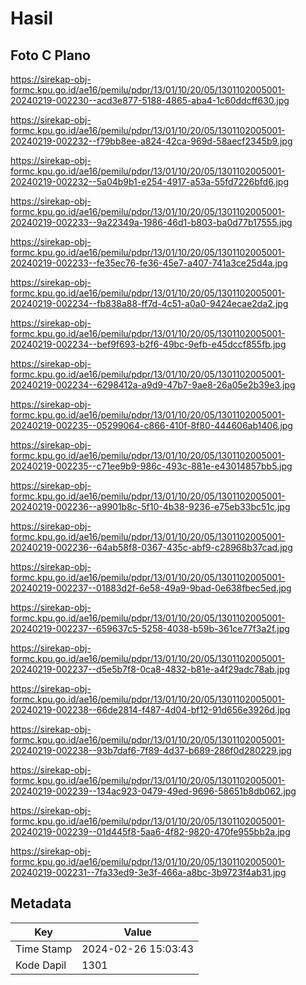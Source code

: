 # Hasil

## Foto C Plano

https://sirekap-obj-formc.kpu.go.id/ae16/pemilu/pdpr/13/01/10/20/05/1301102005001-20240219-002230--acd3e877-5188-4865-aba4-1c60ddcff630.jpg

https://sirekap-obj-formc.kpu.go.id/ae16/pemilu/pdpr/13/01/10/20/05/1301102005001-20240219-002232--f79bb8ee-a824-42ca-969d-58aecf2345b9.jpg

https://sirekap-obj-formc.kpu.go.id/ae16/pemilu/pdpr/13/01/10/20/05/1301102005001-20240219-002232--5a04b9b1-e254-4917-a53a-55fd7226bfd6.jpg

https://sirekap-obj-formc.kpu.go.id/ae16/pemilu/pdpr/13/01/10/20/05/1301102005001-20240219-002233--9a22349a-1986-46d1-b803-ba0d77b17555.jpg

https://sirekap-obj-formc.kpu.go.id/ae16/pemilu/pdpr/13/01/10/20/05/1301102005001-20240219-002233--fe35ec76-fe36-45e7-a407-741a3ce25d4a.jpg

https://sirekap-obj-formc.kpu.go.id/ae16/pemilu/pdpr/13/01/10/20/05/1301102005001-20240219-002234--fb838a88-ff7d-4c51-a0a0-9424ecae2da2.jpg

https://sirekap-obj-formc.kpu.go.id/ae16/pemilu/pdpr/13/01/10/20/05/1301102005001-20240219-002234--bef9f693-b2f6-49bc-9efb-e45dccf855fb.jpg

https://sirekap-obj-formc.kpu.go.id/ae16/pemilu/pdpr/13/01/10/20/05/1301102005001-20240219-002234--6298412a-a9d9-47b7-9ae8-26a05e2b39e3.jpg

https://sirekap-obj-formc.kpu.go.id/ae16/pemilu/pdpr/13/01/10/20/05/1301102005001-20240219-002235--05299064-c866-410f-8f80-444606ab1406.jpg

https://sirekap-obj-formc.kpu.go.id/ae16/pemilu/pdpr/13/01/10/20/05/1301102005001-20240219-002235--c71ee9b9-986c-493c-881e-e43014857bb5.jpg

https://sirekap-obj-formc.kpu.go.id/ae16/pemilu/pdpr/13/01/10/20/05/1301102005001-20240219-002236--a9901b8c-5f10-4b38-9236-e75eb33bc51c.jpg

https://sirekap-obj-formc.kpu.go.id/ae16/pemilu/pdpr/13/01/10/20/05/1301102005001-20240219-002236--64ab58f8-0367-435c-abf9-c28968b37cad.jpg

https://sirekap-obj-formc.kpu.go.id/ae16/pemilu/pdpr/13/01/10/20/05/1301102005001-20240219-002237--01883d2f-6e58-49a9-9bad-0e638fbec5ed.jpg

https://sirekap-obj-formc.kpu.go.id/ae16/pemilu/pdpr/13/01/10/20/05/1301102005001-20240219-002237--659637c5-5258-4038-b59b-361ce77f3a2f.jpg

https://sirekap-obj-formc.kpu.go.id/ae16/pemilu/pdpr/13/01/10/20/05/1301102005001-20240219-002237--d5e5b7f8-0ca8-4832-b81e-a4f29adc78ab.jpg

https://sirekap-obj-formc.kpu.go.id/ae16/pemilu/pdpr/13/01/10/20/05/1301102005001-20240219-002238--66de2814-f487-4d04-bf12-91d656e3926d.jpg

https://sirekap-obj-formc.kpu.go.id/ae16/pemilu/pdpr/13/01/10/20/05/1301102005001-20240219-002238--93b7daf6-7f89-4d37-b689-286f0d280229.jpg

https://sirekap-obj-formc.kpu.go.id/ae16/pemilu/pdpr/13/01/10/20/05/1301102005001-20240219-002239--134ac923-0479-49ed-9696-58651b8db062.jpg

https://sirekap-obj-formc.kpu.go.id/ae16/pemilu/pdpr/13/01/10/20/05/1301102005001-20240219-002239--01d445f8-5aa6-4f82-9820-470fe955bb2a.jpg

https://sirekap-obj-formc.kpu.go.id/ae16/pemilu/pdpr/13/01/10/20/05/1301102005001-20240219-002231--7fa33ed9-3e3f-466a-a8bc-3b9723f4ab31.jpg


## Metadata

| Key        | Value               |
| ---------- | ------------------- |
| Time Stamp | 2024-02-26 15:03:43 |
| Kode Dapil | 1301                |



